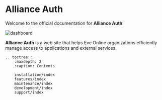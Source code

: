 
# Alliance Auth

Welcome to the official documentation for **Alliance Auth**!

![dashboard](/_static/images/features/core/dashboard/dashboard.png)

**Alliance Auth** is a web site that helps Eve Online organizations efficiently manage access to applications and external services.

```eval_rst
.. toctree::
    :maxdepth: 2
    :caption: Contents

    installation/index
    features/index
    maintenance/index
    development/index
    support/index
```
